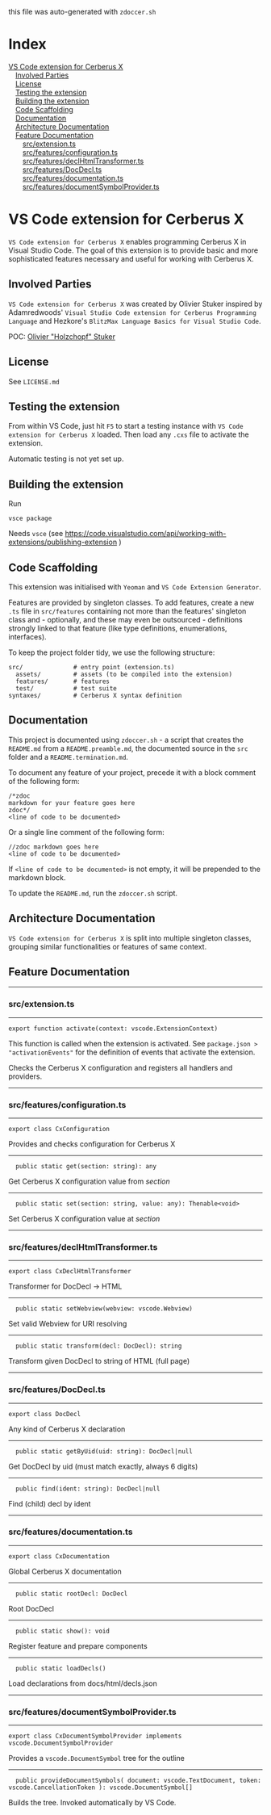 this file was auto-generated with `zdoccer.sh`
# Index
[VS Code extension for Cerberus X](#vs-code-extension-for-cerberus-x)  
&emsp;[Involved Parties](#involved-parties)  
&emsp;[License](#license)  
&emsp;[Testing the extension](#testing-the-extension)  
&emsp;[Building the extension](#building-the-extension)  
&emsp;[Code Scaffolding](#code-scaffolding)  
&emsp;[Documentation](#documentation)  
&emsp;[Architecture Documentation](#architecture-documentation)  
&emsp;[Feature Documentation](#feature-documentation)  
&emsp;&emsp;[src/extension.ts](#srcextensionts)  
&emsp;&emsp;[src/features/configuration.ts](#srcfeaturesconfigurationts)  
&emsp;&emsp;[src/features/declHtmlTransformer.ts](#srcfeaturesdeclhtmltransformerts)  
&emsp;&emsp;[src/features/DocDecl.ts](#srcfeaturesdocdeclts)  
&emsp;&emsp;[src/features/documentation.ts](#srcfeaturesdocumentationts)  
&emsp;&emsp;[src/features/documentSymbolProvider.ts](#srcfeaturesdocumentsymbolproviderts)  
# VS Code extension for Cerberus X #

`VS Code extension for Cerberus X` enables programming Cerberus X in Visual Studio Code. The goal of this extension is to provide basic and more sophisticated features necessary and useful for working with Cerberus X.

## Involved Parties ##

`VS Code extension for Cerberus X` was created by Olivier Stuker inspired by Adamredwoods' `Visual Studio Code extension for Cerberus Programming Language` and Hezkore's `BlitzMax Language Basics for Visual Studio Code`.

POC: [Olivier "Holzchopf" Stuker](https://cerberus-x.com/community/members/holzchopf.49/)

## License ##

See `LICENSE.md`

## Testing the extension ##

From within VS Code, just hit `F5` to start a testing instance with `VS Code extension for Cerberus X` loaded. Then load any `.cxs` file to activate the extension.

Automatic testing is not yet set up.

## Building the extension ##

Run
```
vsce package
```

Needs `vsce` (see https://code.visualstudio.com/api/working-with-extensions/publishing-extension )

## Code Scaffolding ##

This extension was initialised with `Yeoman` and `VS Code Extension Generator`.

Features are provided by singleton classes. To add features, create a new `.ts` file in `src/features` containing not more than the features' singleton class and - optionally, and these may even be outsourced - definitions strongly linked to that feature (like type definitions, enumerations, interfaces).

To keep the project folder tidy, we use the following structure:

```
src/              # entry point (extension.ts)
  assets/         # assets (to be compiled into the extension)
  features/       # features
  test/           # test suite
syntaxes/         # Cerberus X syntax definition
```

## Documentation ##

This project is documented using `zdoccer.sh` - a script that creates the `README.md` from a `README.preamble.md`, the documented source in the `src` folder and a `README.termination.md`.

To document any feature of your project, precede it with a block comment of the following form:
```
/*zdoc
markdown for your feature goes here
zdoc*/
<line of code to be documented>
```

Or a single line comment of the following form:
```
//zdoc markdown goes here
<line of code to be documented>
```

If `<line of code to be documented>` is not empty, it will be prepended to the markdown block.

To update the `README.md`, run the `zdoccer.sh` script.

## Architecture Documentation ##

`VS Code extension for Cerberus X` is split into multiple singleton classes, grouping similar functionalities or features of same context.

## Feature Documentation ##
---

### src/extension.ts ###

---
`export function activate(context: vscode.ExtensionContext)`

This function is called when the extension is activated.
See `package.json > "activationEvents"` for the definition of events that
activate the extension.

Checks the Cerberus X configuration and registers all handlers and providers.

---

### src/features/configuration.ts ###

---
`export class CxConfiguration`

Provides and checks configuration for Cerberus X

---
`  public static get(section: string): any`

Get Cerberus X configuration value from *section*

---
`  public static set(section: string, value: any): Thenable<void>`

Set Cerberus X configuration value at *section*

---

### src/features/declHtmlTransformer.ts ###

---
`export class CxDeclHtmlTransformer`

Transformer for DocDecl -> HTML

---
`  public static setWebview(webview: vscode.Webview)`

Set valid Webview for URI resolving

---
`  public static transform(decl: DocDecl): string`

Transform given DocDecl to string of HTML (full page)

---

### src/features/DocDecl.ts ###

---
`export class DocDecl`

Any kind of Cerberus X declaration

---
`  public static getByUid(uid: string): DocDecl|null`

Get DocDecl by uid (must match exactly, always 6 digits)

---
`  public find(ident: string): DocDecl|null`

Find (child) decl by ident

---

### src/features/documentation.ts ###

---
`export class CxDocumentation`

Global Cerberus X documentation

---
`  public static rootDecl: DocDecl`

Root DocDecl

---
`  public static show(): void`

Register feature and prepare components

---
`  public static loadDecls()`

Load declarations from docs/html/decls.json

---

### src/features/documentSymbolProvider.ts ###

---
`export class CxDocumentSymbolProvider implements vscode.DocumentSymbolProvider`

Provides a `vscode.DocumentSymbol` tree for the outline

---
`  public provideDocumentSymbols( document: vscode.TextDocument, token: vscode.CancellationToken ): vscode.DocumentSymbol[]`

Builds the tree. Invoked automatically by VS Code.

